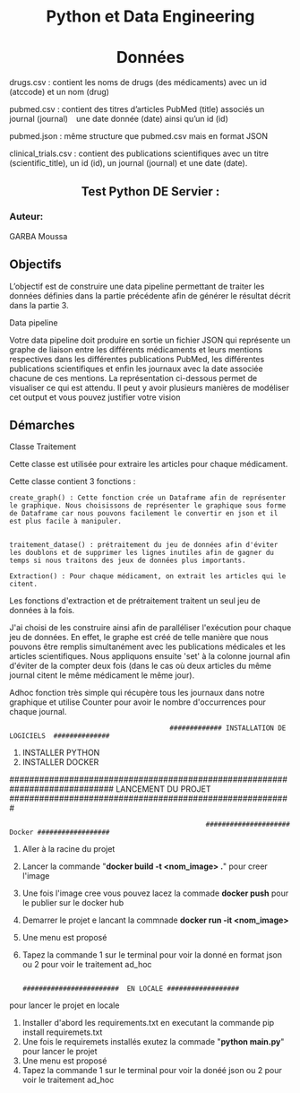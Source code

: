 
<h1 align=center>Python et Data Engineering</h1>






<h1 align=center>Données</h1>

drugs.csv : contient les noms de drugs (des médicaments) avec un id (atccode) et un nom (drug)

pubmed.csv : contient des titres d’articles PubMed (title) associés un journal (journal)   une date donnée (date) ainsi qu’un id (id)

pubmed.json : même structure que pubmed.csv mais en format JSON

clinical_trials.csv : contient des publications scientifiques avec un titre (scientific_title), un id (id), un journal (journal) et une date (date).



<h2 align=center> Test Python DE Servier :</h2>

<h3>Auteur: </h3>

GARBA Moussa<br>



<h2>Objectifs</h2>

L’objectif est de construire une data pipeline permettant de traiter les données définies dans la partie précédente afin de générer le résultat décrit dans la partie 3.

Data pipeline

Votre data pipeline doit produire en sortie un fichier JSON qui représente un graphe de liaison entre les différents médicaments et leurs mentions respectives dans les différentes publications PubMed, les différentes publications scientifiques et enfin les journaux avec la date associée   chacune de ces mentions. La représentation ci-dessous permet de visualiser ce qui est attendu. Il peut y avoir plusieurs manières de modéliser cet output et vous pouvez justifier votre vision


<h2>Démarches</h2>

Classe Traitement


Cette classe est utilisée pour extraire les articles pour chaque médicament. 

Cette classe contient 3 fonctions :
    
    create_graph() : Cette fonction crée un Dataframe afin de représenter le graphique. Nous choisissons de représenter le graphique sous forme de Dataframe car nous pouvons facilement le convertir en json et il est plus facile à manipuler.


    traitement_datase() : prétraitement du jeu de données afin d'éviter les doublons et de supprimer les lignes inutiles afin de gagner du temps si nous traitons des jeux de données plus importants.

    Extraction() : Pour chaque médicament, on extrait les articles qui le citent.
    
    
Les fonctions d'extraction et de prétraitement traitent un seul jeu de données à la fois. 



J'ai choisi de les construire ainsi afin de paralléliser l'exécution pour chaque jeu de données. En effet, le graphe est créé de telle manière que nous pouvons être remplis simultanément avec les publications médicales et les articles scientifiques. Nous appliquons ensuite 'set' à la colonne journal afin d'éviter de la compter deux fois (dans le cas où deux articles du même journal citent le même médicament le même jour).



Adhoc  fonction très simple qui récupère tous les journaux dans notre graphique et utilise Counter pour avoir le nombre d'occurrences pour chaque journal.




                                            ############# INSTALLATION DE LOGICIELS  ##############

1. INSTALLER PYTHON
2. INSTALLER DOCKER





############################################################################# LANCEMENT DU PROJET #########################################################


                                                     ##################### Docker ##################


1. Aller à la racine du projet
2. Lancer la commande "**docker build -t <nom_image> .**" pour  creer l'image
3. Une fois l'image cree vous pouvez  lacez la commade **docker  push** pour le  publier sur le docker hub
4. Demarrer le projet e lancant la commnade **docker run -it <nom_image>**
5. Une menu est proposé 
6. Tapez la commande 1 sur le terminal pour voir la donné en format json ou 2   pour voir le traitement ad_hoc


                                                   ########################  EN LOCALE ##################


pour lancer le projet en locale
1. Installer d'abord les requirements.txt en executant la commande pip install requiremets.txt
2. Une fois le requiremets installés exutez la commade "**python main.py**" pour lancer le projet
3. Une menu est proposé
6. Tapez la commande 1 sur le terminal pour voir la donéé json ou 2   pour voir le traitement ad_hoc

